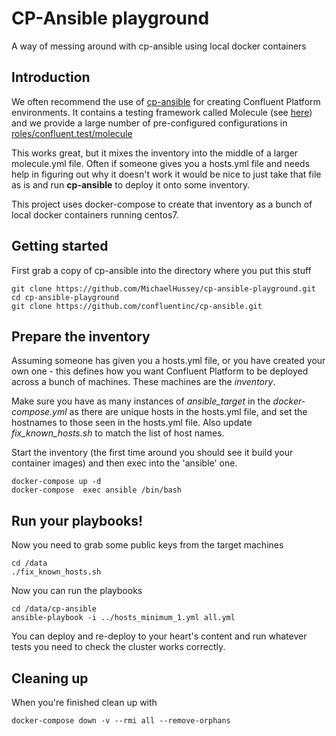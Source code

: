 # CP-Ansible playground

A way of messing around with cp-ansible using local docker containers

## Introduction

We often recommend the use of [cp-ansible](https://github.com/confluentinc/cp-ansible) for creating Confluent Platform environments.
It contains a testing framework called Molecule (see [here](https://github.com/confluentinc/cp-ansible/blob/6.1.0-post/HOW_TO_TEST.md)) and we provide a large number of pre-configured configurations in [roles/confluent.test/molecule](https://github.com/confluentinc/cp-ansible/tree/6.1.0-post/roles/confluent.test/molecule)

This works great, but it mixes the inventory into the middle of a larger molecule.yml file.
Often if someone gives you a hosts.yml file and needs help in figuring out why it doesn't work it would be nice to just take that file as is and run **cp-ansible** to deploy it onto some inventory.

This project uses docker-compose to create that inventory as a bunch of local docker containers running centos7.

## Getting started

First grab a copy of cp-ansible into the directory where you put this stuff
````
git clone https://github.com/MichaelHussey/cp-ansible-playground.git
cd cp-ansible-playground
git clone https://github.com/confluentinc/cp-ansible.git
````

## Prepare the inventory

Assuming someone has given you a hosts.yml file, or you have created your own one - this defines how you want Confluent Platform to be deployed across a bunch of machines. These machines are the *inventory*.

Make sure you have as many instances of *ansible_target* in the *docker-compose.yml* as there are unique hosts in the hosts.yml file, and set the hostnames to those seen in the hosts.yml file. Also update *fix_known_hosts.sh* to match the list of host names.

Start the inventory (the first time around you should see it build your container images) and then exec into the 'ansible' one.
````
docker-compose up -d
docker-compose  exec ansible /bin/bash
````

## Run your playbooks!

Now you need to grab some public keys from the target machines
````
cd /data
./fix_known_hosts.sh
````
Now you can run the playbooks
````
cd /data/cp-ansible
ansible-playbook -i ../hosts_minimum_1.yml all.yml
````
You can deploy and re-deploy to your heart's content and run whatever tests you need to check the cluster works correctly.

## Cleaning up

When you're finished clean up with
````
docker-compose down -v --rmi all --remove-orphans
````
